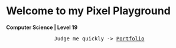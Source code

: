 # Welcome to my Pixel Playground

**Computer Science | Level 19**

<p>
<pre align="center">
Judge me quickly -> <a href="https://basithahmed.me">Portfolio</a>
</pre>
</p>

<!--
**Lang & Tech:**
* **Languages:** C, C++, HTML, CSS, JavaScript, TypeScript, Python, Java.
* **Technologies:** Node.js, React.js, Express.js, MongoDB, Prisma, Next.js.
* **Field:** Full-Stack Web Development, Machine Learning models for Trading.
-->
